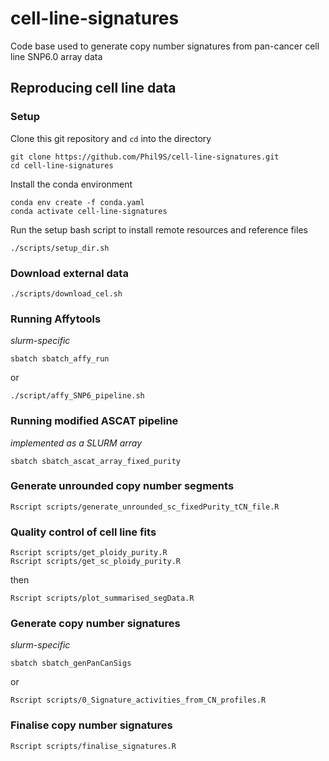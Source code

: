 # cell-line-signatures
Code base used to generate copy number signatures from pan-cancer cell line SNP6.0 array data
## Reproducing cell line data
### Setup
Clone this git repository and `cd` into the directory
```
git clone https://github.com/Phil9S/cell-line-signatures.git
cd cell-line-signatures
```
Install the conda environment
```
conda env create -f conda.yaml
conda activate cell-line-signatures
```
Run the setup bash script to install remote resources and reference files
```
./scripts/setup_dir.sh
```
### Download external data
```
./scripts/download_cel.sh
```

### Running Affytools
_slurm-specific_
```
sbatch sbatch_affy_run
```
or
```
./script/affy_SNP6_pipeline.sh
```
### Running modified ASCAT pipeline
_implemented as a SLURM array_
```
sbatch sbatch_ascat_array_fixed_purity
```
### Generate unrounded copy number segments
```
Rscript scripts/generate_unrounded_sc_fixedPurity_tCN_file.R
```
### Quality control of cell line fits
```
Rscript scripts/get_ploidy_purity.R
Rscript scripts/get_sc_ploidy_purity.R
```
then
```
Rscript scripts/plot_summarised_segData.R
```
### Generate copy number signatures
_slurm-specific_
```
sbatch sbatch_genPanCanSigs
```
or
```
Rscript scripts/0_Signature_activities_from_CN_profiles.R
```
### Finalise copy number signatures
```
Rscript scripts/finalise_signatures.R
```
